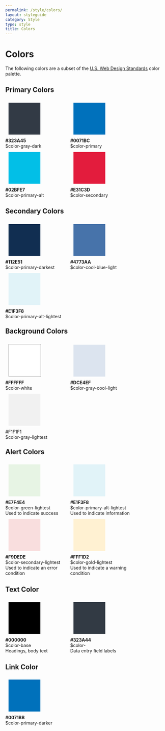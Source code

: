 ```yaml
---
permalink: /style/colors/
layout: styleguide
category: Style
type: style
title: Colors
---
```


<style type="text/css">

.color-box {
    width: 100px;
    height: 100px;
    display: inline-block;
    margin: 10;
}

.color-tile {
    width: 200px;
    height: 150px;
    display: inline-block;
}

</style>

# Colors

The following colors are a subset of the [U.S. Web Design Standards](https://standards.usa.gov/components/colors/) color palette.


## Primary Colors

<div class="color-tile">
    <div class="color-box" style="background-color: #323a45;"></div>
    <div>
        <b>#323A45</b><br>
        $color-gray-dark
    </div>
</div>
<div class="color-tile">
    <div class="color-box" style="background-color: #0071bc;"></div>
    <div>
        <b>#0071BC</b><br>
        $color-primary
    </div>
</div>
<div class="color-tile">
    <div class="color-box" style="background-color: #02bfe7;"></div>
    <div>
        <b>#02BFE7</b><br>
        $color-primary-alt
    </div>
</div>   
<div class="color-tile">
    <div class="color-box" style="background-color: #e31c3d;"></div>
    <div>
        <b>#E31C3D</b><br>
        $color-secondary
    </div>
</div>

## Secondary Colors

<div class="color-tile">
    <div class="color-box" style="background-color: #112e51;"></div>
    <div>
        <b>#112E51</b><br>
        $color-primary-darkest
    </div>
</div>
<div class="color-tile">
    <div class="color-box" style="background-color: #4773aa;"></div>
    <div>
        <b>#4773AA</b><br>
        $color-cool-blue-light
    </div>
</div>
<div class="color-tile">
    <div class="color-box" style="background-color: #e1f3f8;"></div>
    <div>
        <b>#E1F3F8</b><br>
        $color-primary-alt-lightest
    </div>
</div>

## Background Colors

<div class="color-tile">
    <div class="color-box" style="background-color: #FFFFFF; border: 1px solid #999999;"></div>
    <div>
        <b>#FFFFFF</b><br>
        $color-white
    </div>
</div>   
<div class="color-tile">
    <div class="color-box" style="background-color: #dce4ef;"></div>
    <div>
        <b>#DCE4EF</b><br>
        $color-gray-cool-light
    </div>
</div>   
<div class="color-tile">
    <div class="color-box" style="background-color: #f1f1f1;"></div>
    <div>#F1F1F1</b><br>
        $color-gray-lightest
    </div>
</div>

## Alert Colors

<div class="color-tile">
    <div class="color-box" style="background-color: #e7f4e4;"></div>
    <div>
        <b>#E7F4E4</b><br>
        $color-green-lightest<br>
        Used to indicate success
    </div>
</div>
<div class="color-tile">
    <div class="color-box" style="background-color: #e1f3f8;"></div>
    <div>
        <b>#E1F3F8</b><br>
        $color-primary-alt-lightest<br>
        Used to indicate information
    </div>
</div>
<div class="color-tile">
    <div class="color-box" style="background-color: #f9dede;"></div>
    <div>
        <b>#F9DEDE</b><br>
        $color-secondary-lightest<br>
        Used to indicate an error condition
    </div>
</div>   
<div class="color-tile">
    <div class="color-box" style="background-color: #fff1d2;"></div>
    <div>
        <b>#FFF1D2</b><br>
        $color-gold-lightest<br>
        Used to indicate a warning condition
    </div>
</div>

## Text Color

<div class="color-tile">
    <div class="color-box" style="background-color: #000000;"></div>
    <div>
        <b>#000000</b><br>
        $color-base<br>
        Headings, body text
    </div>
</div>
<div class="color-tile">
    <div class="color-box" style="background-color: #323A44;"></div>
    <div>
        <b>#323A44</b><br>
        $color-<br>
        Data entry field labels
    </div>
</div>

## Link Color

<div class="color-tile">
    <div class="color-box" style="background-color: #0071BB;"></div>
    <div>
        <b>#0071BB</b><br>
        $color-primary-darker
    </div>
</div>
